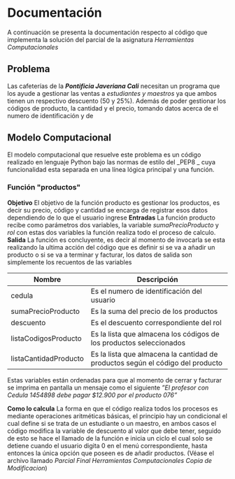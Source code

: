 # Documentación
A continuación se presenta la documentación respecto al código que implementa la solución del parcial de la asignatura _Herramientas Computacionales_ 
## Problema
Las cafeterías de la **_Pontificia Javeriana Cali_** necesitan un programa que los ayude a gestionar las ventas a _estudiantes y maestros_ ya que ambos tienen un respectivo descuento (50 y 25%). Además de poder gestionar los códigos de producto, la cantidad y el precio, tomando datos acerca de el numero de identificación y de 
## Modelo Computacional
El modelo computacional que resuelve este problema es un código realizado en lenguaje Python bajo las normas de estilo del  _PEP8 _  cuya funcionalidad esta separada en una línea lógica principal y una función.
### Función "productos"
**Objetivo**
El objetivo de la función producto es gestionar los productos, es decir su precio, código y cantidad se encarga de registrar esos datos dependiendo de lo que el usuario ingrese
**Entradas**
La función producto recibe como parámetros dos variables, la variable _sumaPrecioProducto_ y _rol_ con estas dos variables la función realiza todo el proceso de calculo.
**Salida**
La función es concluyente, es decir al momento de invocarla se esta realizando la ultima acción del código que es definir si se va a añadir un producto o si se va a terminar y facturar, los datos de salida son simplemente los recuentos de las variables

| Nombre | Descripción |
|--|--|
| cedula | Es el numero de identificación del usuario |
|sumaPrecioProducto| Es la suma del precio de los productos |  
| descuento | Es el descuento correspondiente del rol |
| listaCodigosProducto | Es la lista que almacena los códigos de los productos seleccionados |
| listaCantidadProducto | Es la lista que almacena la cantidad de productos según el código del producto |

Estas variables están ordenadas para que al momento de cerrar y facturar se imprima en pantalla un mensaje como el siguiente
_”El profesor con Cedula 1454898 debe pagar $12.900 por el producto 076”_

**Como lo calcula**
La forma en que el código realiza todos los procesos es mediante operaciones aritméticas básicas, el principio hay un condicional el cual define si se trata de un estudiante o un maestro, en ambos casos el código modifica la variable de descuento al valor que debe tener, seguido de esto se hace el llamado de la función e inicia un ciclo el cual solo se detiene cuando el usuario digita 0 en el menú correspondiente, hasta entonces la única opción que poseen es de añadir productos. (Véase el archivo llamado _Parcial Final Herramientas Computacionales Copia de Modificacion_)
